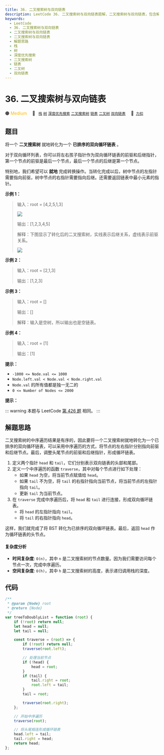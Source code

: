 ```yaml
---
title: 36. 二叉搜索树与双向链表
description: LeetCode 36. 二叉搜索树与双向链表题解，二叉搜索树与双向链表，包含解题思路、复杂度分析以及完整的 JavaScript 代码实现。
keywords:
  - LeetCode
  - 36. 二叉搜索树与双向链表
  - 二叉搜索树与双向链表
  - 二叉搜索树与双向链表
  - 解题思路
  - 栈
  - 树
  - 深度优先搜索
  - 二叉搜索树
  - 链表
  - 二叉树
  - 双向链表
---
```


# 36. 二叉搜索树与双向链表

🟠 <font color=#ffb800>Medium</font>&emsp; 🔖&ensp; [`栈`](/tag/stack.md) [`树`](/tag/tree.md) [`深度优先搜索`](/tag/depth-first-search.md) [`二叉搜索树`](/tag/binary-search-tree.md) [`链表`](/tag/linked-list.md) [`二叉树`](/tag/binary-tree.md) [`双向链表`](/tag/doubly-linked-list.md)&emsp; 🔗&ensp;[`力扣`](https://leetcode.cn/problems/er-cha-sou-suo-shu-yu-shuang-xiang-lian-biao-lcof)

## 题目

将一个 **二叉搜索树** 就地转化为一个 **已排序的双向循环链表** 。

对于双向循环列表，你可以将左右孩子指针作为双向循环链表的前驱和后继指针，第一个节点的前驱是最后一个节点，最后一个节点的后继是第一个节点。

特别地，我们希望可以 **就地** 完成转换操作。当转化完成以后，树中节点的左指针需要指向前驱，树中节点的右指针需要指向后继。还需要返回链表中最小元素的指针。

**示例 1：**

> 输入：root = [4,2,5,1,3]
>
> ![](https://assets.leetcode.com/uploads/2018/10/12/bstdllreturndll.png)
>
> 输出：[1,2,3,4,5]
>
> 解释：下图显示了转化后的二叉搜索树，实线表示后继关系，虚线表示前驱关系。
>
> ![](https://assets.leetcode.com/uploads/2018/10/12/bstdllreturnbst.png)

**示例 2：**

> 输入：root = [2,1,3]
>
> 输出：[1,2,3]

**示例 3：**

> 输入：root = []
>
> 输出：[]
>
> 解释：输入是空树，所以输出也是空链表。

**示例 4：**

> 输入：root = [1]
>
> 输出：[1]

**提示：**

- `-1000 <= Node.val <= 1000`
- `Node.left.val < Node.val < Node.right.val`
- `Node.val` 的所有值都是独一无二的
- `0 <= Number of Nodes <= 2000`

**提示：**

::: warning
本题与 LeetCode [第 426 题](../problem/0426.md) 相同。
:::

## 解题思路

二叉搜索树的中序遍历结果是有序的，因此要将一个二叉搜索树就地转化为一个已排序的双向循环链表，可以采用中序遍历的方式，将节点的左右指针分别指向前驱和后继节点。最后，调整头尾节点的前驱和后继指针，形成循环链表。

1. 定义两个指针 `head` 和 `tail`，它们分别表示双向链表的头部和尾部。
2. 定义一个中序遍历的函数 `traverse`，其中对每个节点进行如下处理：
   - 如果 `head` 为空，将当前节点赋值给 `head`。
   - 如果 `tail` 不为空，将 `tail` 的右指针指向当前节点，将当前节点的左指针指向 `tail`。
   - 更新 `tail` 为当前节点。
3. 在 `traverse` 完成中序遍历后，将 `head` 和 `tail` 进行连接，形成双向循环链表。
   - 将 `head` 的左指针指向 `tail`。
   - 将 `tail` 的右指针指向 `head`。

这样，我们就完成了将 BST 转化为已排序的双向循环链表。最后，返回 `head` 作为循环链表的头节点。

#### 复杂度分析

- **时间复杂度**: `O(n)`，其中 `n` 是二叉搜索树的节点数量。因为我们需要访问每个节点一次，完成中序遍历。
- **空间复杂度**: `O(h)`，其中 `h` 是二叉搜索树的高度，表示递归调用栈的深度。

## 代码

```javascript
/**
 * @param {Node} root
 * @return {Node}
 */
var treeToDoublyList = function (root) {
	if (!root) return null;
	let head = null;
	let tail = null;

	const traverse = (root) => {
		if (!root) return null;
		traverse(root.left);

		// 处理当前节点
		if (!head) {
			head = root;
		}
		if (tail) {
			tail.right = root;
			root.left = tail;
		}
		tail = root;

		traverse(root.right);
	};

	// 开始中序遍历
	traverse(root);

	// 将头尾相连形成循环链表
	head.left = tail;
	tail.right = head;
	return head;
};
```
